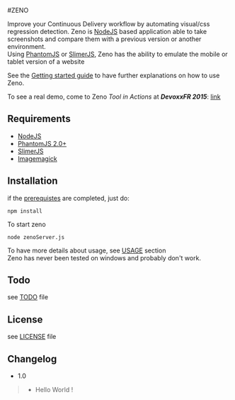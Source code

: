 #ZENO

Improve your Continuous Delivery workflow by automating visual/css regression detection.
Zeno is [NodeJS](http://nodejs.org) based application able to take screenshots and compare them with a previous version or another environment.<br>
Using [PhantomJS](http://phantomjs.org/) or [SlimerJS](http://slimerjs.org/), Zeno has the ability to emulate the mobile or tablet version of a website

See the [Getting started guide](https://github.com/lesfurets/zeno-pixel/blob/master/docs/getting-started.md) to have further explanations on how to use Zeno.

To see a real demo, come to Zeno *Tool in Actions* at ***DevoxxFR 2015***: [link](http://cfp.devoxx.fr/2015/talk/KFR-5145/Armez-vous_d'un_pixel_monitoring_avec_Zeno_!)

## Requirements

* [NodeJS](http://nodejs.org)
* [PhantomJS 2.0+](http://phantomjs.org/)
* [SlimerJS](http://slimerjs.org/)
* [Imagemagick](http://www.imagemagick.org/)

## Installation

if the [prerequistes](https://github.com/lesfurets/zeno-pixel/blob/master/docs/getting-started.md#setup) are completed, just do:

    npm install

To start zeno

    node zenoServer.js

To have more details about usage, see [USAGE](https://github.com/lesfurets/zeno-pixel/blob/master/docs/getting-started.md#usage) section<br>
Zeno has never been tested on windows and probably don't work.

## Todo

see [TODO](https://github.com/lesfurets/zeno-pixel/blob/master/docs/getting-started.md#setup) file

## License

see [LICENSE]() file

## Changelog

 * 1.0
 > * Hello World !
